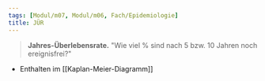 ```yaml
---
tags: [Modul/m07, Modul/m06, Fach/Epidemiologie]
title: JÜR
---
```

> **Jahres-Überlebensrate.** "Wie viel % sind nach 5 bzw. 10 Jahren noch ereignisfrei?"
- Enthalten im [[Kaplan-Meier-Diagramm]]